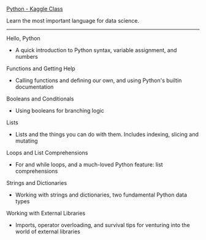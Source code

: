 [Python - Kaggle Class](https://www.kaggle.com/learn/python)

Learn the most important language for data science.

- - - -

Hello, Python
* A quick introduction to Python syntax, variable assignment, and numbers

Functions and Getting Help
* Calling functions and defining our own, and using Python's builtin documentation  

Booleans and Conditionals
* Using booleans for branching logic

Lists
* Lists and the things you can do with them. Includes indexing, slicing and mutating

Loops and List Comprehensions
* For and while loops, and a much-loved Python feature: list comprehensions

Strings and Dictionaries
* Working with strings and dictionaries, two fundamental Python data types

Working with External Libraries
* Imports, operator overloading, and survival tips for venturing into the world of external libraries
